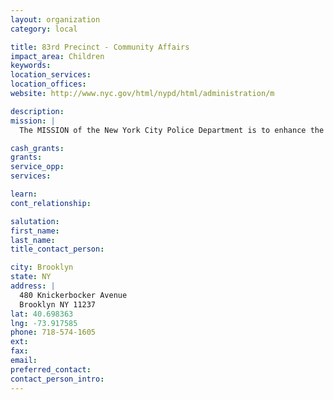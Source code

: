 ```yaml
---
layout: organization
category: local

title: 83rd Precinct - Community Affairs
impact_area: Children
keywords: 
location_services: 
location_offices: 
website: http://www.nyc.gov/html/nypd/html/administration/m

description: 
mission: |
  The MISSION of the New York City Police Department is to enhance the quality of life in our City by working in partnership with the community and in accordance with constitutional rights to enforce the laws, preserve the peace, reduce fear, and provide for a safe environment.

cash_grants: 
grants: 
service_opp: 
services: 

learn: 
cont_relationship: 

salutation: 
first_name: 
last_name: 
title_contact_person: 

city: Brooklyn
state: NY
address: |
  480 Knickerbocker Avenue    
  Brooklyn NY 11237
lat: 40.698363
lng: -73.917585
phone: 718-574-1605
ext: 
fax: 
email: 
preferred_contact: 
contact_person_intro: 
---
```

